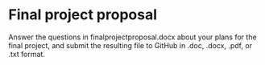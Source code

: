 # Final project proposal

Answer the questions in finalprojectproposal.docx about your plans for the final project, and submit the resulting file to GitHub in .doc, .docx, .pdf, or .txt format.
